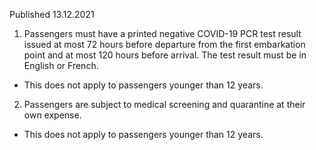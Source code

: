 Published 13.12.2021
1. Passengers must have a printed negative COVID-19 PCR test result issued at most 72 hours before departure from the first embarkation point and at most 120 hours before arrival. The test result must be in English or French.
- This does not apply to passengers younger than 12 years.
2. Passengers are subject to medical screening and quarantine at their own expense.
- This does not apply to passengers younger than 12 years.